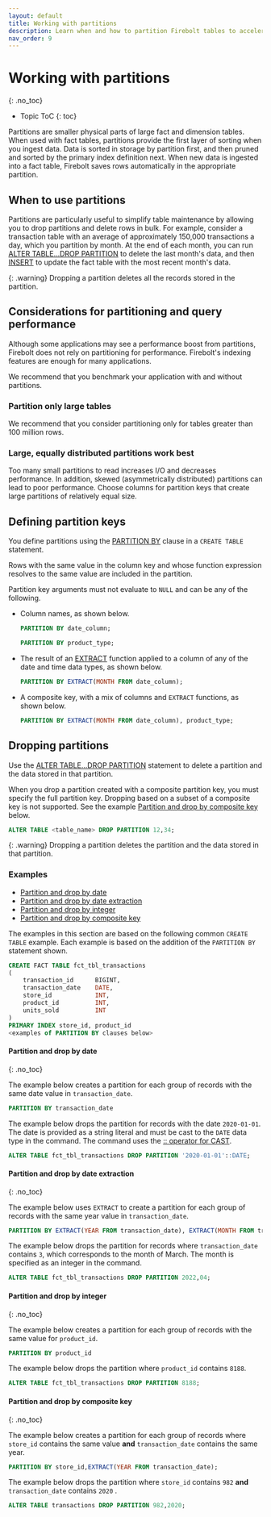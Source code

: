 ```yaml
---
layout: default
title: Working with partitions
description: Learn when and how to partition Firebolt tables to accelerate query performance and simplify table maintenance.
nav_order: 9
---
```


# Working with partitions
{: .no_toc}

* Topic ToC
{: toc}

Partitions are smaller physical parts of large fact and dimension tables. When used with fact tables, partitions provide the first layer of sorting when you ingest data. Data is sorted in storage by partition first, and then pruned and sorted by the primary index definition next. When new data is ingested into a fact table, Firebolt saves rows automatically in the appropriate partition.

## When to use partitions

Partitions are particularly useful to simplify table maintenance by allowing you to drop partitions and delete rows in bulk. For example, consider a transaction table with an average of approximately 150,000 transactions a day, which you partition by month. At the end of each month, you can run [ALTER TABLE...DROP PARTITION](/sql-reference/commands/alter-table-drop-partition.md) to delete the last month's data, and then [INSERT](/sql-reference/commands/insert-into.md) to update the fact table with the most recent month's data.

{: .warning}
Dropping a partition deletes all the records stored in the partition.

## Considerations for partitioning and query performance

Although some applications may see a performance boost from partitions, Firebolt does not rely on partitioning for performance. Firebolt's indexing features are enough for many applications.

We recommend that you benchmark your application with and without partitions.

### Partition only large tables
We recommend that you consider partitioning only for tables greater than 100 million rows.

### Large, equally distributed partitions work best

Too many small partitions to read increases I/O and decreases performance. In addition, skewed (asymmetrically distributed) partitions can lead to poor performance. Choose columns for partition keys that create large partitions of relatively equal size.

## Defining partition keys

You define partitions using the [PARTITION BY](/sql-reference/commands/create-fact-dimension-table.md#partition-by) clause in a `CREATE TABLE` statement.

Rows with the same value in the column key and whose function expression resolves to the same value are included in the partition.

Partition key arguments must not evaluate to `NULL` and can be any of the following.

* Column names, as shown below.  
  ```sql
  PARTITION BY date_column;
  ```  
  ```sql
  PARTITION BY product_type;
  ```

* The result of an [EXTRACT](/sql-reference/functions-reference/extract.md) function applied to a column of any of the date and time data types, as shown below.  
  ```sql
  PARTITION BY EXTRACT(MONTH FROM date_column);
  ```

* A composite key, with a mix of columns and `EXTRACT` functions, as shown below.  
  ```sql
  PARTITION BY EXTRACT(MONTH FROM date_column), product_type;
  ```

## Dropping partitions

Use the [ALTER TABLE...DROP PARTITION](/sql-reference/commands/alter-table-drop-partition.md) statement to delete a partition and the data stored in that partition.

When you drop a partition created with a composite partition key, you must specify the full partition key. Dropping based on a subset of a composite key is not supported. See the example [Partition and drop by composite key](#partition-and-drop-by-composite-key) below.

```sql
ALTER TABLE <table_name> DROP PARTITION 12,34;
```

{: .warning}
Dropping a partition deletes the partition and the data stored in that partition.

### Examples

* [Partition and drop by date](#partition-and-drop-by-date)
* [Partition and drop by date extraction](#partition-and-drop-by-date-extraction)
* [Partition and drop by integer](#partition-and-drop-by-integer)
* [Partition and drop by composite key](#partition-and-drop-by-composite-key)

The examples in this section are based on the following common `CREATE TABLE` example. Each example is based on the addition of the `PARTITION BY` statement shown.

```sql
CREATE FACT TABLE fct_tbl_transactions
(
    transaction_id      BIGINT,
    transaction_date    DATE,
    store_id            INT,
    product_id          INT,
    units_sold          INT
)
PRIMARY INDEX store_id, product_id
<examples of PARTITION BY clauses below>
```

#### Partition and drop by date
{: .no_toc}

The example below creates a partition for each group of records with the same date value in `transaction_date`.

```sql
PARTITION BY transaction_date
```

The example below drops the partition for records with the date `2020-01-01`. The date is provided as a string literal and must be cast to the `DATE` data type in the command. The command uses the [:: operator for CAST](/general-reference/operators.md#-operator-for-cast).

```sql
ALTER TABLE fct_tbl_transactions DROP PARTITION '2020-01-01'::DATE;
```

#### Partition and drop by date extraction
{: .no_toc}

The example below uses `EXTRACT` to create a partition for each group of records with the same year value in `transaction_date`.

```sql
PARTITION BY EXTRACT(YEAR FROM transaction_date), EXTRACT(MONTH FROM transaction_date);
```

The example below drops the partition for records where `transaction_date` contains `3`, which corresponds to the month of March. The month is specified as an integer in the command.

```sql
ALTER TABLE fct_tbl_transactions DROP PARTITION 2022,04;
```

#### Partition and drop by integer
{: .no_toc}

The example below creates a partition for each group of records with the same value for `product_id`.

```sql
PARTITION BY product_id
```

The example below drops the partition where `product_id` contains `8188`.

```sql
ALTER TABLE fct_tbl_transactions DROP PARTITION 8188;
```

#### Partition and drop by composite key
{: .no_toc}

The example below creates a partition for each group of records where `store_id` contains the same value **and** `transaction_date` contains the same year.

```sql
PARTITION BY store_id,EXTRACT(YEAR FROM transaction_date);
```

The example below drops the partition where `store_id` contains `982` **and** `transaction_date` contains `2020` .

```sql
ALTER TABLE transactions DROP PARTITION 982,2020;
```
